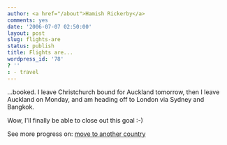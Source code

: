 ```yaml
---
author: <a href="/about">Hamish Rickerby</a>
comments: yes
date: '2006-07-07 02:50:00'
layout: post
slug: flights-are
status: publish
title: Flights are...
wordpress_id: '78'
? ''
: - travel
---
```


<div>
<div>

...booked.  I leave Christchurch bound for Auckland tomorrow, then I leave Auckland on Monday, and am heading off to London via Sydney and Bangkok.

Wow, I'll finally be able to close out this goal :-)

</div>
<div>See more progress on: <a href="http://www.43things.com/people/progress/rickerbh?on=1827180">move to another country</a></div>
</div>